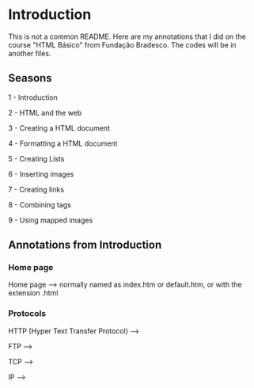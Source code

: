 # Introduction
This is not a common README. 
Here are my annotations that I did 
on the course "HTML Básico" from Fundação Bradesco.
The codes will be in another files.

## Seasons
1 - Introduction

2 - HTML and the web

3 - Creating a HTML document

4 - Formatting a HTML document

5 - Creating Lists

6 - Inserting images

7 - Creating links

8 - Combining tags

9 - Using mapped images

## Annotations from Introduction 

### Home page
Home page --> normally named as index.htm or 
default.htm, or with the extension .html 

### Protocols
HTTP (Hyper Text Transfer Protocol) -->

FTP --> 

TCP -->

IP -->
